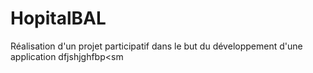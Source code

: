 # HopitalBAL
Réalisation d'un projet participatif dans le but du développement d'une application dfjshjghfbp&lt;sm
